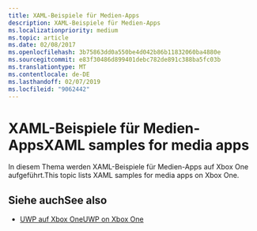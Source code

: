 ```yaml
---
title: XAML-Beispiele für Medien-Apps
description: XAML-Beispiele für Medien-Apps
ms.localizationpriority: medium
ms.topic: article
ms.date: 02/08/2017
ms.openlocfilehash: 3b75863dd0a550be4d042b86b11832060ba4880e
ms.sourcegitcommit: e83f30486d899401debc782de891c388ba5fc03b
ms.translationtype: MT
ms.contentlocale: de-DE
ms.lasthandoff: 02/07/2019
ms.locfileid: "9062442"
---
```

# <a name="xaml-samples-for-media-apps"></a><span data-ttu-id="e186d-103">XAML-Beispiele für Medien-Apps</span><span class="sxs-lookup"><span data-stu-id="e186d-103">XAML samples for media apps</span></span>

<span data-ttu-id="e186d-104">In diesem Thema werden XAML-Beispiele für Medien-Apps auf Xbox One aufgeführt.</span><span class="sxs-lookup"><span data-stu-id="e186d-104">This topic lists XAML samples for media apps on Xbox One.</span></span>

## <a name="see-also"></a><span data-ttu-id="e186d-105">Siehe auch</span><span class="sxs-lookup"><span data-stu-id="e186d-105">See also</span></span>
- [<span data-ttu-id="e186d-106">UWP auf Xbox One</span><span class="sxs-lookup"><span data-stu-id="e186d-106">UWP on Xbox One</span></span>](index.md)
